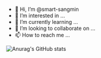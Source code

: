 - 👋 Hi, I’m @smart-sangmin
- 👀 I’m interested in ...
- 🌱 I’m currently learning ...
- 💞️ I’m looking to collaborate on ...
- 📫 How to reach me ...

![Anurag's GitHub stats](https://github-readme-stats.vercel.app/api?username=smart-sangmin&show_icons=true&theme=radical)
<!---
smart-sangmin/smart-sangmin is a ✨ special ✨ repository because its `README.md` (this file) appears on your GitHub profile.
You can click the Preview link to take a look at your changes.
--->
